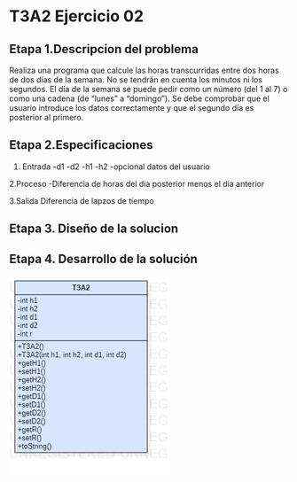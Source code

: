 # T3A2 Ejercicio 02
## Etapa 1.Descripcion del problema
Realiza una programa que calcule las horas transcurridas entre dos horas de dos días de la semana. No se tendrán en cuenta los minutos ni los segundos. El día de la semana se puede pedir como un número (del 1 al 7) o como una cadena (de “lunes” a “domingo”). Se debe comprobar que el usuario introduce los datos correctamente y que el segundo día es posterior al primero.

## Etapa 2.Especificaciones
1. Entrada
   -d1
   -d2
   -h1
   -h2
   -opcional datos del usuario
   
2.Proceso
   -Diferencia de horas del dia posterior menos el dia anterior 

3.Salida
   Diferencia de lapzos de tiempo 
   

## Etapa 3. Diseño de la solucion

## Etapa 4. Desarrollo de la solución
![](https://github.com/EsmeraldaMD/T3A2/blob/main/T3A2.png)
